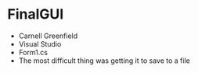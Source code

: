 # FinalGUI
* Carnell Greenfield
* Visual Studio
* Form1.cs
* The most difficult thing was getting it to save to a file
